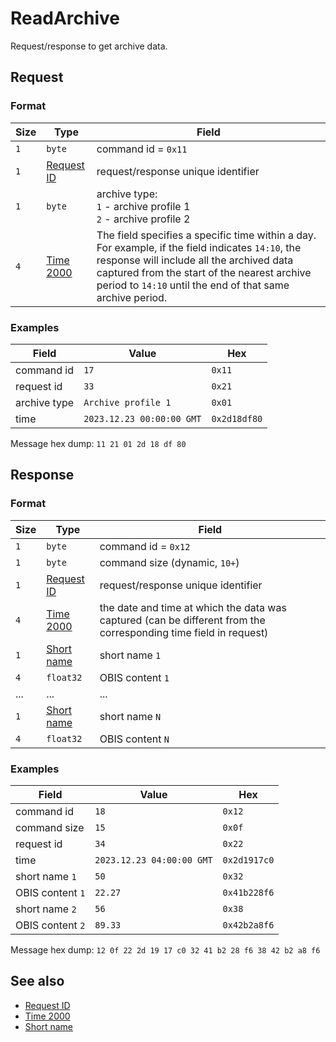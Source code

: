 # ReadArchive

Request/response to get archive data.


## Request

### Format

| Size | Type                                 | Field                                                                                                                                                                                                                                                      |
| ---- | ------------------------------------ | ---------------------------------------------------------------------------------------------------------------------------------------------------------------------------------------------------------------------------------------------------------- |
| `1`  | `byte`                               | command id = `0x11`                                                                                                                                                                                                                                        |
| `1`  | [Request ID](../types.md#request-id) | request/response unique identifier                                                                                                                                                                                                                         |
| `1`  | `byte`                               | archive type: <br> `1` - archive profile 1 <br> `2` - archive profile 2                                                                                                                                                                                    |
| `4`  | [Time 2000](../types.md#time-2000)   | The field specifies a specific time within a day. For example, if the field indicates `14:10`, the response will include all the archived data captured from the start of the nearest archive period to `14:10` until the end of that same archive period. |

### Examples

| Field        | Value                     | Hex          |
| ------------ | ------------------------- | ------------ |
| command id   | `17`                      | `0x11`       |
| request id   | `33`                      | `0x21`       |
| archive type | `Archive profile 1`       | `0x01`       |
| time         | `2023.12.23 00:00:00 GMT` | `0x2d18df80` |

Message hex dump: `11 21 01 2d 18 df 80`


## Response

### Format

| Size | Type                                 | Field                                                                                                            |
| ---- | ------------------------------------ | ---------------------------------------------------------------------------------------------------------------- |
| `1`  | `byte`                               | command id = `0x12`                                                                                              |
| `1`  | `byte`                               | command size (dynamic, `10+`)                                                                                    |
| `1`  | [Request ID](../types.md#request-id) | request/response unique identifier                                                                               |
| `4`  | [Time 2000](../types.md#time-2000)   | the date and time at which the data was captured (can be different from the corresponding time field in request) |
| `1`  | [Short name](../types.md#short-name) | short name `1`                                                                                                   |
| `4`  | `float32`                            | OBIS content `1`                                                                                                 |
| ...  | ...                                  | ...                                                                                                              |
| `1`  | [Short name](../types.md#short-name) | short name `N`                                                                                                   |
| `4`  | `float32`                            | OBIS content `N`                                                                                                 |

### Examples

| Field            | Value                     | Hex          |
| ---------------- | ------------------------- | ------------ |
| command id       | `18`                      | `0x12`       |
| command size     | `15`                      | `0x0f`       |
| request id       | `34`                      | `0x22`       |
| time             | `2023.12.23 04:00:00 GMT` | `0x2d1917c0` |
| short name `1`   | `50`                      | `0x32`       |
| OBIS content `1` | `22.27`                   | `0x41b228f6` |
| short name `2`   | `56`                      | `0x38`       |
| OBIS content `2` | `89.33`                   | `0x42b2a8f6` |

Message hex dump: `12 0f 22 2d 19 17 c0 32 41 b2 28 f6 38 42 b2 a8 f6`


## See also

* [Request ID](../types.md#request-id)
* [Time 2000](../types.md#time-2000)
* [Short name](../types.md#short-name)
